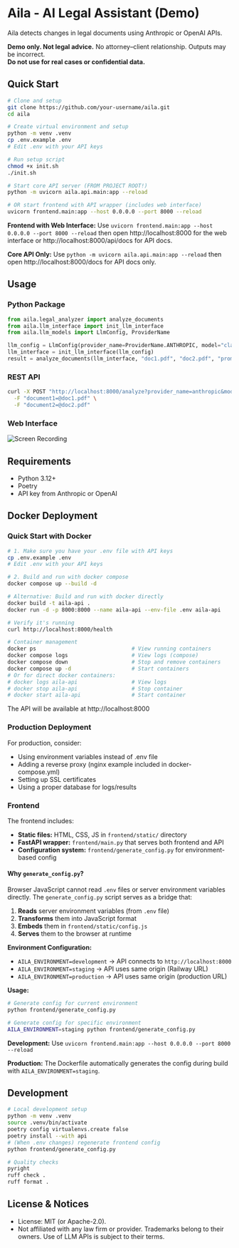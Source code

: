 # Aila - AI Legal Assistant (Demo)

Aila detects changes in legal documents using Anthropic or OpenAI APIs.

**Demo only. Not legal advice.**
No attorney–client relationship.
Outputs may be incorrect.  
**Do not use for real cases or confidential data.**

## Quick Start

```bash
# Clone and setup
git clone https://github.com/your-username/aila.git
cd aila

# Create virtual environment and setup
python -m venv .venv
cp .env.example .env
# Edit .env with your API keys

# Run setup script
chmod +x init.sh
./init.sh

# Start core API server (FROM PROJECT ROOT!)
python -m uvicorn aila.api.main:app --reload

# OR start frontend with API wrapper (includes web interface)
uvicorn frontend.main:app --host 0.0.0.0 --port 8000 --reload
```

**Frontend with Web Interface:** Use `uvicorn frontend.main:app --host 0.0.0.0 --port 8000 --reload` then open http://localhost:8000 for the web interface or http://localhost:8000/api/docs for API docs.

**Core API Only:** Use `python -m uvicorn aila.api.main:app --reload` then open http://localhost:8000/docs for API docs only.

## Usage

### Python Package

```python
from aila.legal_analyzer import analyze_documents
from aila.llm_interface import init_llm_interface
from aila.llm_models import LlmConfig, ProviderName

llm_config = LlmConfig(provider_name=ProviderName.ANTHROPIC, model="claude-3-5-sonnet-20241022")
llm_interface = init_llm_interface(llm_config)
result = analyze_documents(llm_interface, "doc1.pdf", "doc2.pdf", "prompt_1.txt")
```

### REST API

```bash
curl -X POST "http://localhost:8000/analyze?provider_name=anthropic&model=claude-3-5-haiku-20241022" \
  -F "document1=@doc1.pdf" \
  -F "document2=@doc2.pdf"
```

### Web Interface

![Screen Recording](documentation/ui_demo.gif)

## Requirements

- Python 3.12+
- Poetry
- API key from Anthropic or OpenAI

## Docker Deployment

### Quick Start with Docker

```bash
# 1. Make sure you have your .env file with API keys
cp .env.example .env
# Edit .env with your API keys

# 2. Build and run with docker compose
docker compose up --build -d

# Alternative: Build and run with docker directly
docker build -t aila-api .
docker run -d -p 8000:8000 --name aila-api --env-file .env aila-api

# Verify it's running
curl http://localhost:8000/health

# Container management
docker ps                              # View running containers
docker compose logs                    # View logs (compose)
docker compose down                    # Stop and remove containers
docker compose up -d                   # Start containers
# Or for direct docker containers:
# docker logs aila-api                 # View logs
# docker stop aila-api                 # Stop container
# docker start aila-api                # Start container
```

The API will be available at http://localhost:8000

### Production Deployment

For production, consider:

- Using environment variables instead of .env file
- Adding a reverse proxy (nginx example included in docker-compose.yml)
- Setting up SSL certificates
- Using a proper database for logs/results

### Frontend

The frontend includes:

- **Static files:** HTML, CSS, JS in `frontend/static/` directory
- **FastAPI wrapper:** `frontend/main.py` that serves both frontend and API
- **Configuration system:** `frontend/generate_config.py` for environment-based config

#### Why `generate_config.py`?

Browser JavaScript cannot read `.env` files or server environment variables directly. The `generate_config.py` script serves as a bridge that:

1. **Reads** server environment variables (from `.env` file)
2. **Transforms** them into JavaScript format
3. **Embeds** them in `frontend/static/config.js`
4. **Serves** them to the browser at runtime

**Environment Configuration:**

- `AILA_ENVIRONMENT=development` → API connects to `http://localhost:8000`
- `AILA_ENVIRONMENT=staging` → API uses same origin (Railway URL)
- `AILA_ENVIRONMENT=production` → API uses same origin (production URL)

**Usage:**

```bash
# Generate config for current environment
python frontend/generate_config.py

# Generate config for specific environment
AILA_ENVIRONMENT=staging python frontend/generate_config.py
```

**Development:** Use `uvicorn frontend.main:app --host 0.0.0.0 --port 8000 --reload`

**Production:** The Dockerfile automatically generates the config during build with `AILA_ENVIRONMENT=staging`.

## Development

```bash
# Local development setup
python -m venv .venv
source .venv/bin/activate
poetry config virtualenvs.create false
poetry install --with api
# (When .env changes) regenerate frontend config
python frontend/generate_config.py

# Quality checks
pyright
ruff check .
ruff format .
```

## License & Notices

- License: MIT (or Apache-2.0).
- Not affiliated with any law firm or provider. Trademarks belong to their owners. Use of LLM APIs is subject to their terms.
